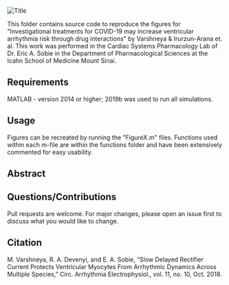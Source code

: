 ![Title](https://github.com/meeravarshneya1234/COVID19Drugs_ArrhythmiaRisk/images/Title.png)  

This folder contains source code to reproduce the figures for "Investigational treatments for COVID-19 may increase ventricular arrhythmia risk through drug interactions" by Varshneya & Irurzun-Arana et. al. This work was performed in the Cardiac Systems Pharmacology Lab of Dr. Eric A. Sobie in the Department of Pharmacological Sciences at the Icahn School of Medicine Mount Sinai. 

## Requirements
MATLAB - version 2014 or higher; 2019b was used to run all simulations.

## Usage 
Figures can be recreated by running the "FigureX.m" files. Functions used within each m-file are within the functions folder and have been extensively commented for easy usability.

## Abstract

## Questions/Contributions
Pull requests are welcome. For major changes, please open an issue first to discuss what you would like to change.

## Citation 
M. Varshneya, R. A. Devenyi, and E. A. Sobie, “Slow Delayed Rectifier Current Protects Ventricular Myocytes From Arrhythmic Dynamics Across Multiple Species,” Circ. Arrhythmia Electrophysiol., vol. 11, no. 10, Oct. 2018.
